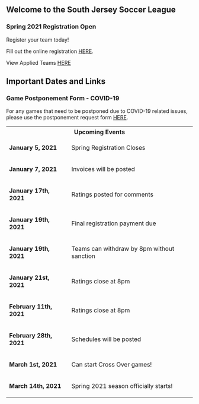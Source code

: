 ## Welcome to the South Jersey Soccer League

### Spring 2021 Registration Open

Register your team today!

Fill out the online registration [HERE](https://events.gotsport.com/forms/app/Default.aspx?EventID=82174).

View Applied Teams [HERE](https://events.gotsport.com/events/teamlist.aspx?showall=true&eventid=82174)


<div class="content">
  <h2>Important Dates and Links</h2>
  <h3>Game Postponement Form - COVID-19</h3>
  <p>For any games that need to be postponed due to COVID-19 related issues, please use the postponement request form <a href="https://forms.gle/wLLxR3bBnAJpzNPr5">HERE</a>.</p>
<div class="content">
  <table class="table">
    <tbody>
      <tr>
        <th colspan="2" class="group"><span style="font-weight: bold;">Upcoming Events</span></th>
      </tr>
      <tr>
        <td>
          <p><strong>January 5, 2021</strong></p></td>
        <td>
          <p>Spring Registration Closes</p></td>
      </tr>
      <tr>
        <td>
          <p><strong>January 7, 2021</strong></p></td>
        <td>
          <p>Invoices will be posted</p></td>
      </tr>
      <tr>
        <td>
          <p><strong>January 17th, 2021</strong></p></td>
        <td>
          <p>Ratings posted for comments</p></td>
      </tr>
      <tr>
        <td>
          <p><strong>January 19th, 2021</strong></p></td>
        <td>
          <p>Final registration payment due</p></td>
      </tr>
      <tr>
        <td>
          <p><strong>January 19th, 2021</strong></p></td>
        <td>
          <p>Teams can withdraw by 8pm without sanction</p></td>
      </tr>
      <tr>
        <td>
          <p><strong>January 21st, 2021</strong></p></td>
        <td>
          <p>Ratings close at 8pm</p></td>
      </tr>
      <tr>
        <td>
          <p><strong>February 11th, 2021</strong></p></td>
        <td>
          <p>Ratings close at 8pm</p></td>
      </tr>
      <tr>
        <td>
          <p><strong>February 28th, 2021</strong></p></td>
        <td>
          <p>Schedules will be posted</p></td>
      </tr>
      <tr>
        <td>
          <p><strong>March 1st, 2021</strong></p></td>
        <td>
          <p>Can start Cross Over games!</p></td>
      </tr>
      <tr>
        <td>
          <p><strong>March 14th, 2021</strong></p></td>
        <td>
          <p>Spring 2021 season officially starts!</p></td>
      </tr>
    </tbody>
  </table></div>
